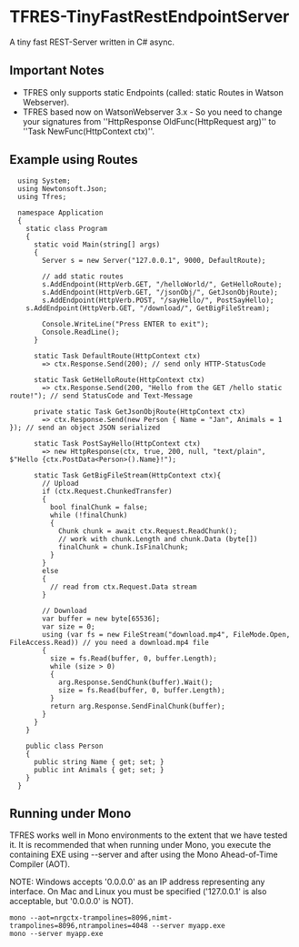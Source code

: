# TFRES-TinyFastRestEndpointServer

A tiny fast REST-Server written in C# async. 

## Important Notes
- TFRES only supports static Endpoints (called: static Routes in Watson Webserver).
- TFRES based now on WatsonWebserver 3.x - So you need to change your signatures from ''HttpResponse OldFunc(HttpRequest arg)'' to ''Task NewFunc(HttpContext ctx)''.
  
## Example using Routes
```
  using System;
  using Newtonsoft.Json;
  using Tfres;
  
  namespace Application
  {
    static class Program
    {
      static void Main(string[] args)
      {
        Server s = new Server("127.0.0.1", 9000, DefaultRoute);
  
        // add static routes
        s.AddEndpoint(HttpVerb.GET, "/helloWorld/", GetHelloRoute);
        s.AddEndpoint(HttpVerb.GET, "/jsonObj/", GetJsonObjRoute);
        s.AddEndpoint(HttpVerb.POST, "/sayHello/", PostSayHello);
	s.AddEndpoint(HttpVerb.GET, "/download/", GetBigFileStream);
  
        Console.WriteLine("Press ENTER to exit");
        Console.ReadLine();
      }
  
      static Task DefaultRoute(HttpContext ctx)
        => ctx.Response.Send(200); // send only HTTP-StatusCode
  
      static Task GetHelloRoute(HttpContext ctx)
        => ctx.Response.Send(200, "Hello from the GET /hello static route!"); // send StatusCode and Text-Message

      private static Task GetJsonObjRoute(HttpContext ctx)
        => ctx.Response.Send(new Person { Name = "Jan", Animals = 1 }); // send an object JSON serialized
      
      static Task PostSayHello(HttpContext ctx)
        => new HttpResponse(ctx, true, 200, null, "text/plain", $"Hello {ctx.PostData<Person>().Name}!");
		
      static Task GetBigFileStream(HttpContext ctx){
        // Upload
        if (ctx.Request.ChunkedTransfer)
        {
          bool finalChunk = false;
          while (!finalChunk)
          {
            Chunk chunk = await ctx.Request.ReadChunk();
            // work with chunk.Length and chunk.Data (byte[])
            finalChunk = chunk.IsFinalChunk;
          }
        }
        else
        {
          // read from ctx.Request.Data stream   
        }

        // Download
        var buffer = new byte[65536];
        var size = 0;
        using (var fs = new FileStream("download.mp4", FileMode.Open, FileAccess.Read)) // you need a download.mp4 file
        {
          size = fs.Read(buffer, 0, buffer.Length);
          while (size > 0)
          {
            arg.Response.SendChunk(buffer).Wait();
            size = fs.Read(buffer, 0, buffer.Length);
          }
          return arg.Response.SendFinalChunk(buffer);
        }
      }
    }
  
    public class Person
    {
      public string Name { get; set; }
      public int Animals { get; set; }
    }
  }
```

## Running under Mono
TFRES works well in Mono environments to the extent that we have tested it. It is recommended that when running under Mono, you execute the containing EXE using --server and after using the Mono Ahead-of-Time Compiler (AOT).

NOTE: Windows accepts '0.0.0.0' as an IP address representing any interface.  On Mac and Linux you must be specified ('127.0.0.1' is also acceptable, but '0.0.0.0' is NOT).

```
mono --aot=nrgctx-trampolines=8096,nimt-trampolines=8096,ntrampolines=4048 --server myapp.exe
mono --server myapp.exe
```
